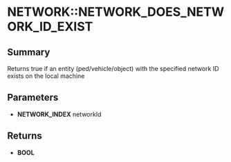 # NETWORK::NETWORK_DOES_NETWORK_ID_EXIST

## Summary
Returns true if an entity (ped/vehicle/object) with the specified network ID exists on the local machine

## Parameters
* **NETWORK_INDEX** networkId

## Returns
* **BOOL**
